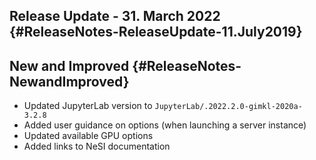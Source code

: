 ## Release Update - 31. March 2022 {#ReleaseNotes-ReleaseUpdate-11.July2019}

## New and Improved {#ReleaseNotes-NewandImproved}

-   Updated JupyterLab version
    to `JupyterLab/.2022.2.0-gimkl-2020a-3.2.8`
-   Added user guidance on options (when launching a server instance)
-   Updated available GPU options
-   Added links to NeSI documentation
